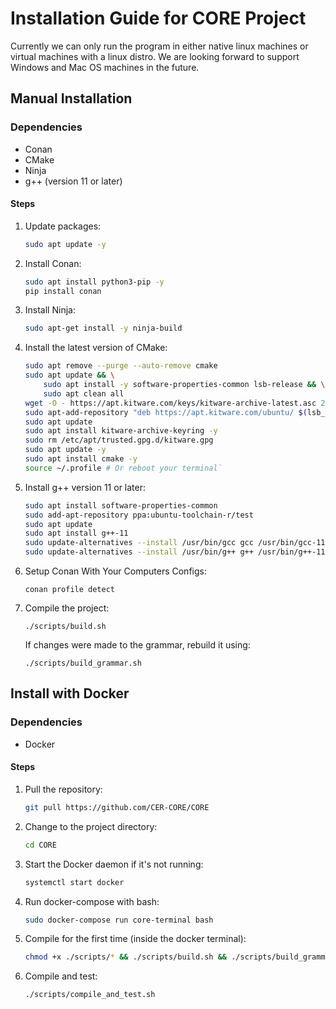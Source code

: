 # Installation Guide for CORE Project

Currently we can only run the program in either native linux machines or virtual machines with a linux distro. We are looking forward to support Windows and Mac OS machines in the future.

## Manual Installation

### Dependencies

- Conan
- CMake
- Ninja
- g++ (version 11 or later)

#### Steps

1. Update packages:

   ```bash
   sudo apt update -y
   ```

2. Install Conan:

   ```bash
   sudo apt install python3-pip -y
   pip install conan
   ```

3. Install Ninja:

   ```bash
   sudo apt-get install -y ninja-build
   ```

4. Install the latest version of CMake:

    ```bash
    sudo apt remove --purge --auto-remove cmake
    sudo apt update && \
        sudo apt install -y software-properties-common lsb-release && \
        sudo apt clean all
    wget -O - https://apt.kitware.com/keys/kitware-archive-latest.asc 2>/dev/null | gpg --dearmor - | sudo tee /etc/apt/trusted.gpg.d/kitware.gpg >/dev/null
    sudo apt-add-repository "deb https://apt.kitware.com/ubuntu/ $(lsb_release -cs) main"
    sudo apt update
    sudo apt install kitware-archive-keyring -y
    sudo rm /etc/apt/trusted.gpg.d/kitware.gpg
    sudo apt update -y
    sudo apt install cmake -y
    source ~/.profile # Or reboot your terminal`
    ```

5. Install g++ version 11 or later:

    ```bash
    sudo apt install software-properties-common
    sudo add-apt-repository ppa:ubuntu-toolchain-r/test
    sudo apt update
    sudo apt install g++-11
    sudo update-alternatives --install /usr/bin/gcc gcc /usr/bin/gcc-11 1000
    sudo update-alternatives --install /usr/bin/g++ g++ /usr/bin/g++-11 1000
    ```

6. Setup Conan With Your Computers Configs:

   ```
   conan profile detect
   ```

7. Compile the project:

   ```
   ./scripts/build.sh
   ```

   If changes were made to the grammar, rebuild it using:

   ```
   ./scripts/build_grammar.sh
   ```

## Install with Docker

### Dependencies

- Docker

#### Steps

1. Pull the repository:
   ```bash
   git pull https://github.com/CER-CORE/CORE
   ```
2. Change to the project directory:
   ```bash
   cd CORE
   ```
3. Start the Docker daemon if it's not running:
   ```bash
   systemctl start docker
   ```
4. Run docker-compose with bash:
   ```bash
   sudo docker-compose run core-terminal bash
   ```
5. Compile for the first time (inside the docker terminal):
   ```bash
   chmod +x ./scripts/* && ./scripts/build.sh && ./scripts/build_grammar.sh
   ```
6. Compile and test:
   ```bash
   ./scripts/compile_and_test.sh
   ```
